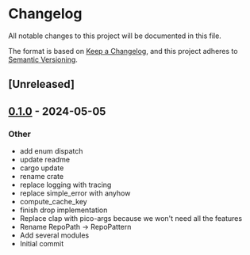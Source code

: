 # Changelog
All notable changes to this project will be documented in this file.

The format is based on [Keep a Changelog](https://keepachangelog.com/en/1.0.0/),
and this project adheres to [Semantic Versioning](https://semver.org/spec/v2.0.0.html).

## [Unreleased]

## [0.1.0](https://github.com/cilki/wsx/releases/tag/v0.1.0) - 2024-05-05

### Other
- add enum dispatch
- update readme
- cargo update
- rename crate
- replace logging with tracing
- replace simple_error with anyhow
- compute_cache_key
- finish drop implementation
- Replace clap with pico-args because we won't need all the features
- Rename RepoPath -> RepoPattern
- Add several modules
- Initial commit
